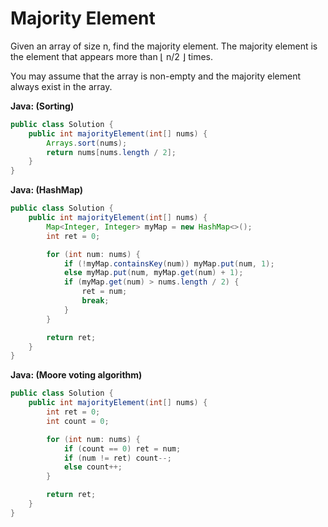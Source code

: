 # Majority Element

Given an array of size n, find the majority element. The majority element is the element that appears more than ⌊ n/2 ⌋ times.

You may assume that the array is non-empty and the majority element always exist in the array.

**Java: (Sorting)**
```java
public class Solution {
    public int majorityElement(int[] nums) {
        Arrays.sort(nums);
        return nums[nums.length / 2];
    }
}
```

**Java: (HashMap)**
```java
public class Solution {
    public int majorityElement(int[] nums) {
        Map<Integer, Integer> myMap = new HashMap<>();
        int ret = 0;

        for (int num: nums) {
            if (!myMap.containsKey(num)) myMap.put(num, 1);
            else myMap.put(num, myMap.get(num) + 1);
            if (myMap.get(num) > nums.length / 2) {
                ret = num;
                break;
            }
        }

        return ret;
    }
}
```

**Java: (Moore voting algorithm)**
```java
public class Solution {
    public int majorityElement(int[] nums) {
        int ret = 0;
        int count = 0;

        for (int num: nums) {
            if (count == 0) ret = num;
            if (num != ret) count--;
            else count++;
        }

        return ret;
    }
}
```
